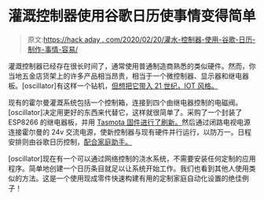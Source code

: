 # 灌溉控制器使用谷歌日历使事情变得简单

> 原文:[https://hack aday . com/2020/02/20/灌水-控制器-使用-谷歌-日历-制作-事情-容易/](https://hackaday.com/2020/02/20/irrigation-controller-uses-google-calendar-to-make-things-easy/)

灌溉控制器已经存在很长时间了，通常使用普通制造商熟悉的类似硬件。然而，你当地五金店货架上的许多产品相当昂贵，相当于一个微控制器、显示器和继电器板。[oscillator]有这样一个钻机，[但想把它带入 21 世纪，IOT 风格。](https://newadventuresinwi-fi.blogspot.com/2020/02/smart-irrigation-controller.html)

现有的霍尔曼灌溉系统包括一个控制箱，连接到四个由继电器控制的电磁阀。[oscillator]决定用更好的东西来代替它，这样就很简单了。采购了一个封装了 ESP8266 的继电器板，并用 [Tasmota 固件进行了刷新。](https://github.com/arendst/Tasmota)然后通过闭路电视电源连接霍尔曼的 24v 交流电源，使新控制器与现有硬件并行运行，以防万一。日程安排则由谷歌日历控制，[配合家庭助手。](https://www.home-assistant.io/integrations/calendar.google/)

[oscillator]现在有一个可以通过网络控制的浇水系统，不需要安装任何定制的应用程序。简单地创建一个日历条目就足以让系统开始工作。我们也看到其他人使用类似的方法。这是一个使用现成零件快速构建有用的定制家庭自动化设置的绝佳例子！